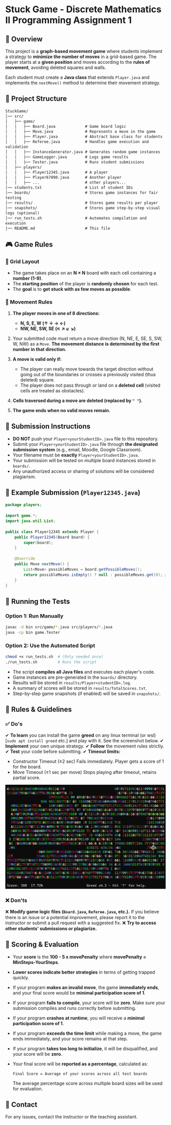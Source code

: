 # Stuck Game - Discrete Mathematics II Programming Assignment 1

## 📌 Overview

This project is a **graph-based movement game** where students implement a strategy to **minimize the number of moves** in a grid-based game. The player starts at a **given position** and moves according to the **rules of movement**, avoiding deleted squares and walls.

Each student must create a **Java class** that extends `Player.java` and implements the `nextMove()` method to determine their movement strategy.

## 📂 Project Structure

```
StuckGame/
│── src/
│   ├── game/
│   │   ├── Board.java             # Game board logic
│   │   ├── Move.java              # Represents a move in the game
│   │   ├── Player.java            # Abstract base class for students
│   │   ├── Referee.java           # Handles game execution and validation
│   │   ├── InstanceGenerator.java # Generates random game instances
│   │   ├── GameLogger.java        # Logs game results
│   │   ├── Tester.java            # Runs student submissions
│   ├── players/
│   │   ├── Player12345.java       # A player
│   │   ├── Player67890.java       # Another player
│   │   ├── ...                    # other players...
│── students.txt                   # List of student IDs
│── boards/                        # Stores game instances for fair testing
│── results/                       # Stores game results per player
│── snapshots/                     # Stores game step-by-step visual logs (optional)
│── run_tests.sh                   # Automates compilation and execution
│── README.md                      # This file
```

## 🎮 **Game Rules**

### **🔢 Grid Layout**

* The game takes place on an **N × N** board with each cell containing a **number (1-9)**.
* The **starting position** of the player is **randomly chosen** for each test.
* The **goal** is to **get stuck with as few moves as possible**.

### **🔄 Movement Rules**

1. **The player moves in one of 8 directions:**

   * **N, S, E, W (↑ ↓ → ←)**
   * **NW, NE, SW, SE (↖ ↗ ↙ ↘)**
2. Your submitted code must return a move direction (N, NE, E, SE, S, SW, W, NW) as a `Move`. **The movement distance is determined by the first number in that direction.**
3. **A move is valid only if:**

   * The player can really move towards the target direction without going out of the boundaries or crosses a previously visited (thus deleted) square.
   * The player does not pass through or land on a **deleted cell** (visited cells are treated as obstacles).
4. **Cells traversed during a move are deleted (replaced by `" "`).**
5. **The game ends when no valid moves remain.**

## 📌 **Submission Instructions**

* **DO NOT** push your `Player<yourStudentID>.java` file to this repository.
* Submit your `Player<yourStudentID>.java` file through **the designated submission system** (e.g., email, Moodle, Google Classroom).
* Your filename must be **exactly** `Player<yourStudentID>.java`.
* Your submission will be tested on multiple board instances stored in `boards/`.
* Any unauthorized access or sharing of solutions will be considered plagiarism.

## 📌 **Example Submission (`Player12345.java`)**

```java
package players;

import game.*;
import java.util.List;

public class Player12345 extends Player {
    public Player12345(Board board) {
        super(board);
    }
    
    @Override
    public Move nextMove() {
        List<Move> possibleMoves = board.getPossibleMoves();
        return possibleMoves.isEmpty() ? null : possibleMoves.get(0); // Always pick first move
    }
}
```

## 📌 **Running the Tests**

### **Option 1: Run Manually**

```sh
javac -d bin src/game/*.java src/players/*.java
java -cp bin game.Tester
```

### **Option 2: Use the Automated Script**

```sh
chmod +x run_tests.sh  # (Only needed once)
./run_tests.sh         # Runs the script
```

* The script **compiles all Java files** and executes each player's code.
* Game instances are pre-generated in the `boards/` directory.
* Results will be stored in `results/Player<studentID>.log`.
* A summary of scores will be stored in `results/TotalScores.txt`.
* Step-by-step game snapshots (if enabled) will be saved in `snapshots/`.

## 📌 **Rules & Guidelines**

### **✅ Do's**

✔ **To learn** you can install the game **greed** on any linux terminal (or wsl) \[`sudo apt install greed` etc.] and play with it. See the screenshot below.
✔ **Implement** your own unique strategy.
✔ **Follow** the movement rules strictly.
✔ **Test** your code before submitting.
✔ **Timeout limits:**

* Constructor Timeout (≥2 sec) Fails immediately. Player gets a score of 1 for the board.
* Move Timeout (≥1 sec per move) Stops playing after timeout, retains partial score.

![Game Example](images/greed.png)

### **❌ Don'ts**

❌ **Modify game logic files (`Board.java`, `Referee.java`, etc.).** If you believe there is an issue or a potential improvement, please report it to the instructor or submit a pull request with a suggested fix.
❌ **Try to access other students' submissions or plagiarize.**

## 📌 **Scoring & Evaluation**

* Your **score** is the **100 - 5 x movePenalty** where **movePenalty = MinSteps-YourSteps**.
* **Lower scores indicate better strategies** in terms of getting trapped quickly.
* If your program **makes an invalid move**, the game **immediately ends**, and your final score would be **minimal participation score of 1**.
* If your program **fails to compile**, your score will be **zero**. Make sure your submission compiles and runs correctly before submitting.
* If your program **crashes at runtime**, you will receive a **minimal participation score of 1**.
* If your program **exceeds the time limit** while making a move, the game ends immediately, and your score remains at that step.
* If your program **takes too long to initialize**, it will be disqualified, and your score will be **zero**.
* Your final score will be **reported as a percentage**, calculated as:

  ```
  Final Score = Average of your scores across all test boards
  ```

  The average percentage score across multiple board sizes will be used for evaluation.

## 📌 **Contact**

For any issues, contact the instructor or the teaching assistant.

